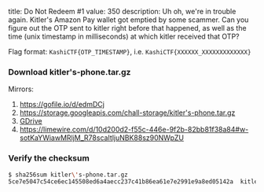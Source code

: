 title: Do Not Redeem #1
value: 350
description: Uh oh, we're in trouble again. Kitler's Amazon Pay wallet got emptied by some scammer. Can you figure out the OTP sent to kitler right before that happened, as well as the time (unix timestamp in milliseconds) at which kitler received that OTP?

Flag format: `KashiCTF{OTP_TIMESTAMP}`, i.e. `KashiCTF{XXXXXX_XXXXXXXXXXXXX}`

### Download kitler's-phone.tar.gz
Mirrors:
1. https://gofile.io/d/edmDCj
2. https://storage.googleapis.com/chall-storage/kitler's-phone.tar.gz
3. [GDrive](https://drive.google.com/file/d/17FPKoDcDBKuRT5-lz13Lw-s3VjNDX5e0/view?usp=sharing)
4. https://limewire.com/d/10d200d2-f55c-446e-9f2b-82bb81f38a84#w-sotKaYWiawMRljM_R78scaItljuNBK88sz90NWpZU

### Verify the checksum
```sh
$ sha256sum kitler\'s-phone.tar.gz
5ce7e5047c54ce6ec145508ed6a4aecc237c41b86ea61e7e2991e9a8ed05142a  kitler's-phone.tar.gz
```